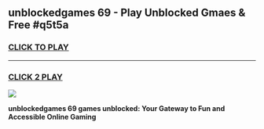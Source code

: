 
## unblockedgames 69 - Play Unblocked Gmaes & Free #q5t5a
<h3>
<a href="https://news.freeplayer.one?title=unblockedgames_69&ref=26F">CLICK TO PLAY</a></h3>
<hr>

<h3>
<a href="https://news.freeplayer.one?title=unblockedgames_69&ref=26F">CLICK 2 PLAY</a>
  
</h3>

<a href="https://news.freeplayer.one?title=unblockedgames_69&ref=26F/"><img src="https://clearcache.store/games.png"></a>


**unblockedgames 69 games unblocked: Your Gateway to Fun and Accessible Online Gaming**
